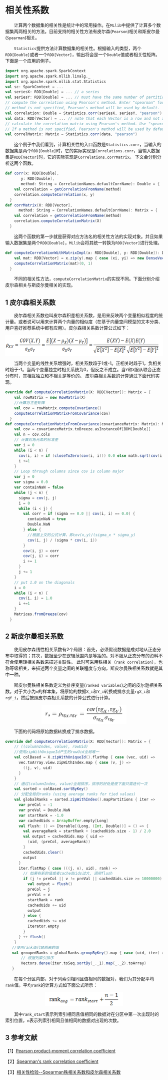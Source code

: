 # 相关性系数

&emsp;&emsp;计算两个数据集的相关性是统计中的常用操作。在`MLlib`中提供了计算多个数据集两两相关的方法。目前支持的相关性方法有皮尔森(`Pearson`)相关和斯皮尔曼(`Spearman`)相关。

&emsp;&emsp;`Statistics`提供方法计算数据集的相关性。根据输入的类型，两个`RDD[Double]`或者一个`RDD[Vector]`，输出将会是一个`Double`值或者相关性矩阵。下面是一个应用的例子。

```scala
import org.apache.spark.SparkContext
import org.apache.spark.mllib.linalg._
import org.apache.spark.mllib.stat.Statistics
val sc: SparkContext = ...
val seriesX: RDD[Double] = ... // a series
val seriesY: RDD[Double] = ... // must have the same number of partitions and cardinality as seriesX
// compute the correlation using Pearson's method. Enter "spearman" for Spearman's method. If a 
// method is not specified, Pearson's method will be used by default. 
val correlation: Double = Statistics.corr(seriesX, seriesY, "pearson")
val data: RDD[Vector] = ... // note that each Vector is a row and not a column
// calculate the correlation matrix using Pearson's method. Use "spearman" for Spearman's method.
// If a method is not specified, Pearson's method will be used by default. 
val correlMatrix: Matrix = Statistics.corr(data, "pearson")
```
&emsp;&emsp;这个例子中我们看到，计算相关性的入口函数是`Statistics.corr`，当输入的数据集是两个`RDD[Double]`时，它的实际实现是`Correlations.corr`，当输入数据集是`RDD[Vector]`时，它的实际实现是`Correlations.corrMatrix`。
下文会分别分析这两个函数。

```scala
def corr(x: RDD[Double],
       y: RDD[Double],
       method: String = CorrelationNames.defaultCorrName): Double = {
    val correlation = getCorrelationFromName(method)
    correlation.computeCorrelation(x, y)
  }
def corrMatrix(X: RDD[Vector],
      method: String = CorrelationNames.defaultCorrName): Matrix = {
    val correlation = getCorrelationFromName(method)
    correlation.computeCorrelationMatrix(X)
  }
```
&emsp;&emsp;这两个函数的第一步就是获得对应方法名的相关性方法的实现对象。并且如果输入数据集是两个`RDD[Double]`，`MLlib`会将其统一转换为`RDD[Vector]`进行处理。

```scala
def computeCorrelationWithMatrixImpl(x: RDD[Double], y: RDD[Double]): Double = {
    val mat: RDD[Vector] = x.zip(y).map { case (xi, yi) => new DenseVector(Array(xi, yi)) }
    computeCorrelationMatrix(mat)(0, 1)
  }
```
&emsp;&emsp;不同的相关性方法，`computeCorrelationMatrix`的实现不同。下面分别介绍皮尔森相关与斯皮尔曼相关的实现。

## 1 皮尔森相关系数

&emsp;&emsp;皮尔森相关系数也叫皮尔森积差相关系数，是用来反映两个变量相似程度的统计量。或者说可以用来计算两个向量的相似度（在基于向量空间模型的文本分类、用户喜好推荐系统中都有应用）。皮尔森相关系数计算公式如下：

<div  align="center"><img src="imgs/2.1.png" width = "620" height = "65" alt="2.1" align="center" /></div>

&emsp;&emsp;当两个变量的线性关系增强时，相关系数趋于1或-1。正相关时趋于1，负相关时趋于-1。当两个变量独立时相关系统为0，但反之不成立。当`Y`和`X`服从联合正态分布时，其相互独立和不相关是等价的。
皮尔森相关系数的计算通过下面代码实现。

```scala
override def computeCorrelationMatrix(X: RDD[Vector]): Matrix = {
    val rowMatrix = new RowMatrix(X)
    //计算协方差矩阵
    val cov = rowMatrix.computeCovariance()
    computeCorrelationMatrixFromCovariance(cov)
  }
def computeCorrelationMatrixFromCovariance(covarianceMatrix: Matrix): Matrix = {
    val cov = covarianceMatrix.toBreeze.asInstanceOf[BDM[Double]]
    val n = cov.cols
    // 计算对角元素的标准差
    var i = 0
    while (i < n) {
      cov(i, i) = if (closeToZero(cov(i, i))) 0.0 else math.sqrt(cov(i, i))
      i +=1
    }
    // Loop through columns since cov is column major
    var j = 0
    var sigma = 0.0
    var containNaN = false
    while (j < n) {
      sigma = cov(j, j)
      i = 0
      while (i < j) {
        val corr = if (sigma == 0.0 || cov(i, i) == 0.0) {
          containNaN = true
          Double.NaN
        } else {
          //根据上文的公式计算，即cov(x,y)/(sigma_x * sigma_y)
          cov(i, j) / (sigma * cov(i, i))
        }
        cov(i, j) = corr
        cov(j, i) = corr
        i += 1
      }
      j += 1
    }
    // put 1.0 on the diagonals
    i = 0
    while (i < n) {
      cov(i, i) = 1.0
      i +=1
    }
    Matrices.fromBreeze(cov)
  }
```

## 2 斯皮尔曼相关系数

&emsp;&emsp;使用皮尔森线性相关系数有2个局限：首先，必须假设数据是成对地从正态分布中取得的；其次，数据至少在逻辑范围内是等距的。对不服从正态分布的资料不符合使用矩相关系数来描述关联性。
此时可采用秩相关（`rank correlation`），也称等级相关，来描述两个变量之间的关联程度与方向。斯皮尔曼秩相关系数就是其中一种。

&emsp;&emsp;斯皮尔曼秩相关系数定义为排序变量(`ranked variables`)之间的皮尔逊相关系数。对于大小为`n`的样本集，将原始的数据`X_i`和`Y_i`转换成排序变量`rgX_i`和`rgY_i`，然后按照皮尔森相关系数的计算公式进行计算。

<div  align="center"><img src="imgs/2.2.png" width = "270" height = "60" alt="2.2" align="center" /></div>

&emsp;&emsp;下面的代码将原始数据转换成了排序数据。

```scala
override def computeCorrelationMatrix(X: RDD[Vector]): Matrix = {
    // ((columnIndex, value), rowUid)
    //使用zipWithUniqueId产生的rowUid全局唯一
    val colBased = X.zipWithUniqueId().flatMap { case (vec, uid) =>
      vec.toArray.view.zipWithIndex.map { case (v, j) =>
        ((j, v), uid)
      }
    }
    // 通过(columnIndex, value)全局排序，排序的好处是使下面只需迭代一次
    val sorted = colBased.sortByKey()
    // 分配全局的ranks (using average ranks for tied values)
    val globalRanks = sorted.zipWithIndex().mapPartitions { iter =>
      var preCol = -1
      var preVal = Double.NaN
      var startRank = -1.0
      var cachedUids = ArrayBuffer.empty[Long]
      val flush: () => Iterable[(Long, (Int, Double))] = () => {
        val averageRank = startRank + (cachedUids.size - 1) / 2.0
        val output = cachedUids.map { uid =>
          (uid, (preCol, averageRank))
        }
        cachedUids.clear()
        output
      }
      iter.flatMap { case (((j, v), uid), rank) =>
        // 如果有新的值或者cachedUids过大, 调用flush
        if (j != preCol || v != preVal || cachedUids.size >= 10000000) {
          val output = flush()
          preCol = j
          preVal = v
          startRank = rank
          cachedUids += uid
          output
        } else {
          cachedUids += uid
          Iterator.empty
        }
      } ++ flush()
    } 
   //使用rank值代替原来的值
   val groupedRanks = globalRanks.groupByKey().map { case (uid, iter) =>
       // 根据列索引排序
       Vectors.dense(iter.toSeq.sortBy(_._1).map(_._2).toArray)
   }
```
&emsp;&emsp;在每个分区内部，对于列索引相同且值相同的数据对，我们为其分配平均`rank`值。平均`rank`的计算方式如下面公式所示：

<div  align="center"><img src="imgs/2.3.png" width = "250" height = "45" alt="2.3" align="center" /></div>

&emsp;&emsp;其中`rank_start`表示列索引相同且值相同的数据对在分区中第一次出现时的索引位置，`n`表示列索引相同且值相同的数据对出现的次数。


## 3 参考文献

【1】[Pearson product-moment correlation coefficient](https://en.wikipedia.org/wiki/Pearson_product-moment_correlation_coefficient)

【2】[Spearman's rank correlation coefficient](https://en.wikipedia.org/wiki/Spearman%27s_rank_correlation_coefficient)

【3】[相关性检验--Spearman秩相关系数和皮尔森相关系数](http://www.cnblogs.com/zhangchaoyang/articles/2631907.html)



